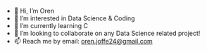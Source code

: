 - 👋 Hi, I’m Oren
- 👀 I’m interested in Data Science & Coding
- 🌱 I’m currently learning C
- 💞️ I’m looking to collaborate on any Data Science related project!
- 📫 Reach me by email: oren.joffe24@gmail.com

<!---
tallglass/tallglass is a ✨ special ✨ repository because its `README.md` (this file) appears on your GitHub profile.
You can click the Preview link to take a look at your changes.
--->
